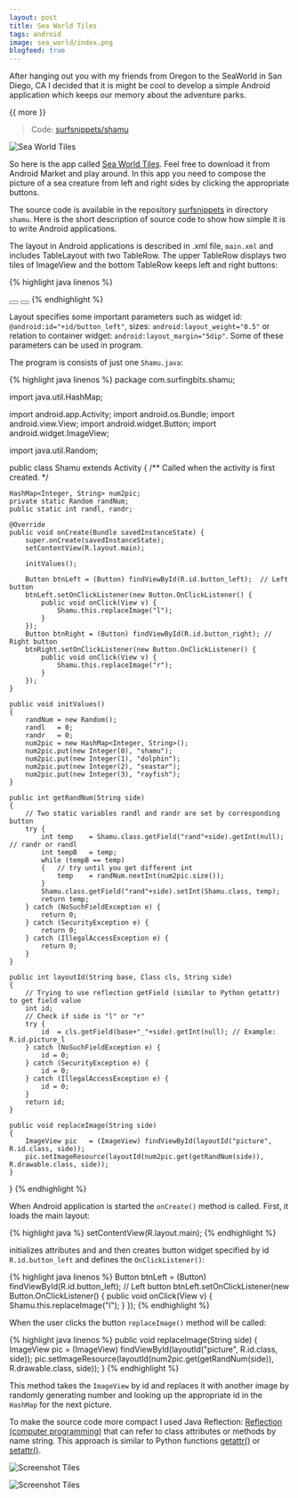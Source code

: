 ```yaml
---
layout: post
title: Sea World Tiles
tags: android
image: sea_world/index.png
blogfeed: true
---
```


After hanging out you with my friends from Oregon to the SeaWorld in San Diego, CA I decided that it is might be cool to develop a simple Android application which keeps our memory about the adventure parks.

{{ more }}

> Code: [surfsnippets/shamu][code-shamu]

![Sea World Tiles][img-shamu]

So here is the app called [Sea World Tiles](https://market.android.com/details?id=com.surfingbits.shamu). Feel free to download it from Android Market and play around. In this app you need to compose the picture of a sea creature from left and right sides by clicking the appropriate buttons.

The source code is available in the repository [surfsnippets](https://dexity@bitbucket.org/dexity/surfsnippets) in directory `shamu`. Here is the short description of source code to show how simple it is to write Android applications.

The layout in Android applications is described in .xml file, `main.xml` and includes TableLayout with two TableRow. The upper TableRow displays two tiles of ImageView and the bottom TableRow keeps left and right buttons:

{% highlight java linenos %}
<?xml version="1.0" encoding="utf-8"?>
<LinearLayout xmlns:android="http://schemas.android.com/apk/res/android"
   android:layout_width="fill_parent"
   android:layout_height="fill_parent"
   android:orientation="vertical"
   android:id="@+id/main_layout">
    <TableLayout android:id="@+id/tableLayout1" android:layout_width="match_parent" android:layout_height="wrap_content">
        <TableRow android:id="@+id/tableRow1" android:layout_width="wrap_content" android:layout_height="wrap_content">
            <ImageView android:layout_width="wrap_content"
                       android:layout_height="wrap_content"
                       android:src="@drawable/seaworld_l"
                       android:id="@+id/picture_l"></ImageView>
            <ImageView android:layout_width="wrap_content"
                       android:layout_height="wrap_content"
                       android:src="@drawable/seaworld_r"
                       android:id="@+id/picture_r"></ImageView>
        </TableRow>
        <TableRow android:id="@+id/tableRow2" android:layout_width="wrap_content" android:layout_height="wrap_content">
            <Button android:text="Left"
                    android:id="@+id/button_left"
                    android:layout_width="wrap_content"
                    android:layout_height="wrap_content"
                    android:layout_weight="0.5"
                    android:layout_margin="5dip"></Button>
            <Button android:text="Right"
                    android:id="@+id/button_right"
                    android:layout_width="wrap_content"
                    android:layout_height="wrap_content"
                    android:layout_weight="0.5"
                    android:layout_margin="5dip"></Button>
        </TableRow>
    </TableLayout>
</LinearLayout>
{% endhighlight %}

Layout specifies some important parameters such as widget id: `@android:id="+id/button_left"`, sizes: `android:layout_weight="0.5"` or relation to container widget: `android:layout_margin="5dip"`. Some of these parameters can be used in program.

The program is consists of just one `Shamu.java`:

{% highlight java linenos %}
package com.surfingbits.shamu;

import java.util.HashMap;

import android.app.Activity;
import android.os.Bundle;
import android.view.View;
import android.widget.Button;
import android.widget.ImageView;

import java.util.Random;

public class Shamu extends Activity {
    /** Called when the activity is first created. */

    HashMap<Integer, String> num2pic;
    private static Random randNum;
    public static int randl, randr;

    @Override
    public void onCreate(Bundle savedInstanceState) {
        super.onCreate(savedInstanceState);
        setContentView(R.layout.main);

        initValues();

        Button btnLeft = (Button) findViewById(R.id.button_left);  // Left button
        btnLeft.setOnClickListener(new Button.OnClickListener() {
            public void onClick(View v) {
                Shamu.this.replaceImage("l");
            }
        });
        Button btnRight = (Button) findViewById(R.id.button_right); // Right button
        btnRight.setOnClickListener(new Button.OnClickListener() {
            public void onClick(View v) {
                Shamu.this.replaceImage("r");
            }
        });
    }

    public void initValues()
    {
        randNum = new Random();
        randl   = 0;
        randr   = 0;
        num2pic = new HashMap<Integer, String>();
        num2pic.put(new Integer(0), "shamu");
        num2pic.put(new Integer(1), "dolphin");
        num2pic.put(new Integer(2), "seastar");
        num2pic.put(new Integer(3), "rayfish");
    }

    public int getRandNum(String side)
    {
        // Two static variables randl and randr are set by corresponding button
        try {
            int temp    = Shamu.class.getField("rand"+side).getInt(null);   // randr or randl
            int tempB   = temp;
            while (tempB == temp)
            {   // try until you get different int
                temp    = randNum.nextInt(num2pic.size());
            }
            Shamu.class.getField("rand"+side).setInt(Shamu.class, temp);
            return temp;
        } catch (NoSuchFieldException e) {
            return 0;
        } catch (SecurityException e) {
            return 0;
        } catch (IllegalAccessException e) {
            return 0;
        }
    }

    public int layoutId(String base, Class cls, String side)
    {
        // Trying to use reflection getField (similar to Python getattr) to get field value
        int id;
        // Check if side is "l" or "r"
        try {
            id  = cls.getField(base+"_"+side).getInt(null); // Example: R.id.picture_l
        } catch (NoSuchFieldException e) {
            id = 0;
        } catch (SecurityException e) {
            id = 0;
        } catch (IllegalAccessException e) {
            id = 0;
        }
        return id;
    }

    public void replaceImage(String side)
    {
        ImageView pic   = (ImageView) findViewById(layoutId("picture", R.id.class, side));
        pic.setImageResource(layoutId(num2pic.get(getRandNum(side)), R.drawable.class, side));
    }
}
{% endhighlight %}

When Android application is started the `onCreate()` method is called.
First, it loads the main layout:

{% highlight java %}
setContentView(R.layout.main);
{% endhighlight %}

initializes attributes and and then creates button widget specified by id `R.id.button_left` and defines the `OnClickListener()`:

{% highlight java linenos %}
Button btnLeft = (Button) findViewById(R.id.button_left);  // Left button
btnLeft.setOnClickListener(new Button.OnClickListener() {
    public void onClick(View v) {
        Shamu.this.replaceImage("l");
    }
});
{% endhighlight %}

When the user clicks the button `replaceImage()` method will be called:

{% highlight java linenos %}
public void replaceImage(String side)
{
   ImageView pic    = (ImageView) findViewById(layoutId("picture", R.id.class, side));
   pic.setImageResource(layoutId(num2pic.get(getRandNum(side)), R.drawable.class, side));
}
{% endhighlight %}

This method takes the `ImageView` by id and replaces it with another image by randomly generating number and looking up the appropriate id in the `HashMap` for the next picture.

To make the source code more compact I used Java Reflection: [Reflection (computer programming)](http://en.wikipedia.org/wiki/Reflection_(computer_programming)) that can refer to class attributes or methods by name string. This approach is similar to Python functions [getattr()](http://docs.python.org/library/functions.html#getattr) or [setattr()](http://docs.python.org/library/functions.html#setattr).

![Screenshot Tiles][img-tiles1]

![Screenshot Tiles][img-tiles2]

[code-shamu]: https://bitbucket.org/dexity/surfsnippets/src/8d3e76f12706ac959be0880a5ea0456cbe13d0c3/shamu/
[img-shamu]: /img/sea_world/index.png
[img-tiles1]: /img/sea_world/tiles1.png
[img-tiles2]: /img/sea_world/tiles2.png
